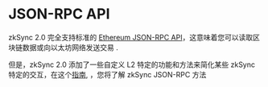 # JSON-RPC API

zkSync 2.0 完全支持标准的 [Ethereum JSON-RPC API](https://ethereum.org/en/developers/docs/apis/json-rpc/)，这意味着您可以读取区块链数据或向以太坊网络发送交易 .

但是，zkSync 2.0 添加了一些自定义 L2 特定的功能和方法来简化某些 zkSync 特定的交互，在这个[指南](../../../api/api.md#zksync-specific-json-rpc-methods), ，您将了解 zkSync JSON-RPC 方法
